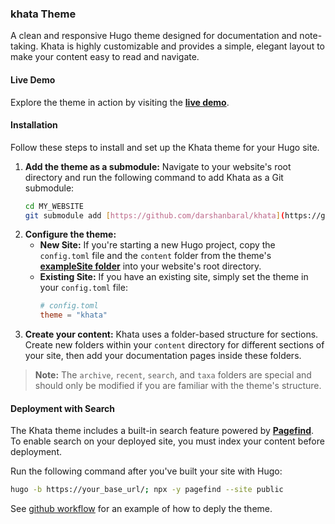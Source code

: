 ### khata Theme

A clean and responsive Hugo theme designed for documentation and note-taking. Khata is highly customizable and provides a simple, elegant layout to make your content easy to read and navigate.

#### Live Demo

Explore the theme in action by visiting the **[live demo](https://darshanbaral.github.io/khata/)**.

#### Installation

Follow these steps to install and set up the Khata theme for your Hugo site.

1.  **Add the theme as a submodule:** Navigate to your website's root directory and run the following command to add Khata as a Git submodule:
    ```bash
    cd MY_WEBSITE
    git submodule add [https://github.com/darshanbaral/khata](https://github.com/darshanbaral/khata) themes/khata
    ```
2.  **Configure the theme:**
    - **New Site:** If you're starting a new Hugo project, copy the `config.toml` file and the `content` folder from the theme's **[exampleSite folder](https://github.com/darshanbaral/khata/tree/main/exampleSite)** into your website's root directory.
    - **Existing Site:** If you have an existing site, simply set the theme in your `config.toml` file:
      ```toml
      # config.toml
      theme = "khata"
      ```
3.  **Create your content:** Khata uses a folder-based structure for sections. Create new folders within your `content` directory for different sections of your site, then add your documentation pages inside these folders.

> **Note:** The `archive`, `recent`, `search`, and `taxa` folders are special and should only be modified if you are familiar with the theme's structure.

#### Deployment with Search

The Khata theme includes a built-in search feature powered by **[Pagefind](https://pagefind.app/)**. To enable search on your deployed site, you must index your content before deployment.

Run the following command after you've built your site with Hugo:

```bash
hugo -b https://your_base_url/; npx -y pagefind --site public
```

See [github workflow](https://github.com/darshanbaral/khata/blob/main/.github/workflows/deploy.yml) for an example of how to deply the theme.
